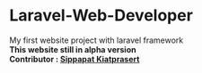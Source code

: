 # Laravel-Web-Developer
My first website project with laravel framework<br />
**This website still in alpha version**<br />
**Contributor : [Sippapat Kiatprasert](https://github.com/Gmikzx)**
